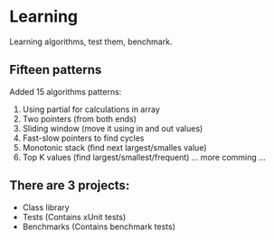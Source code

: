 # Learning
Learning algorithms, test them, benchmark.

## Fifteen patterns
Added 15 algorithms patterns:
1. Using partial for calculations in array
2. Two pointers (from both ends)
3. Sliding window (move it using in and out values)
4. Fast-slow pointers to find cycles
5. Monotonic stack (find next largest/smalles value)
6. Top K values (find largest/smallest/frequent)
   ... more comming ...

## There are 3 projects:
- Class library
- Tests (Contains xUnit tests)
- Benchmarks (Contains benchmark tests)
